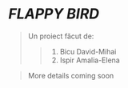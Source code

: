 # ***FLAPPY BIRD***
>Un proiect făcut de:
>>1. Bicu David-Mihai
>>2. Ispir Amalia-Elena

>More details coming soon